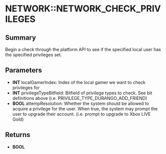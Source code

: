 # NETWORK::NETWORK_CHECK_PRIVILEGES

## Summary
Begin a check through the platform API to see if the specified local user has the specified privileges set.

## Parameters
* **INT** localGamerIndex: Index of the local gamer we want to check privileges for
* **INT** privilegeTypeBitfield:
Bitfield of privilege types to check.
See bit definitions above (i.e.
PRIVILEGE_TYPE_DURANGO_ADD_FRIEND)
* **BOOL** attempResolution:
Whether the system should be allowed to acquire a privilege for the user.
When true, the system may prompt the user to upgrade their account.
(i.e.
prompt to upgrade to Xbox LIVE Gold)

## Returns
* **BOOL**